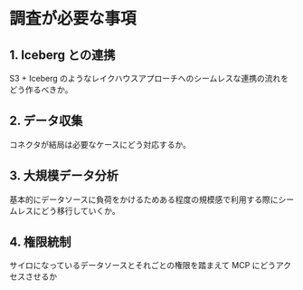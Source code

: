 # 調査が必要な事項

## 1. Iceberg との連携

S3 + Iceberg のようなレイクハウスアプローチへのシームレスな連携の流れをどう作るべきか。

## 2. データ収集

コネクタが結局は必要なケースにどう対応するか。

## 3. 大規模データ分析

基本的にデータソースに負荷をかけるためある程度の規模感で利用する際にシームレスにどう移行していくか。

## 4. 権限統制

サイロになっているデータソースとそれごとの権限を踏まえて MCP にどうアクセスさせるか
